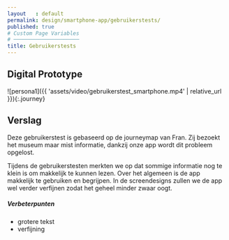 ```yaml
---
layout   : default
permalink: design/smartphone-app/gebruikerstests/
published: true
# Custom Page Variables
# ─────────────────────
title: Gebruikerstests
---
```


Digital Prototype
-----------------

![persona1]({{ 'assets/video/gebruikerstest_smartphone.mp4' | relative_url }}){:.journey}

## Verslag
Deze gebruikerstest is gebaseerd op de journeymap van Fran. Zij bezoekt het museum maar mist informatie, dankzij onze app wordt dit probleem opgelost.

Tijdens de gebruikerstesten merkten we op dat sommige informatie nog te klein is om makkelijk te kunnen lezen. Over het algemeen is de app makkelijk te gebruiken en begrijpen. In de screendesigns zullen we de app wel verder verfijnen zodat het geheel minder zwaar oogt.

##### Verbeterpunten
 - grotere tekst
 - verfijning